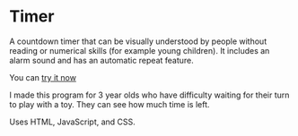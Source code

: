 # Timer
A countdown timer that can be visually understood by people without reading
or numerical skills (for example young children).  It includes an alarm
sound and has an automatic repeat feature.

You can [try it now](http://greagle.github.io/timer/timer.html)

I made this program for 3 year olds who have difficulty waiting for their
turn to play with a toy.  They can see how much time is left.

Uses HTML, JavaScript, and CSS.
